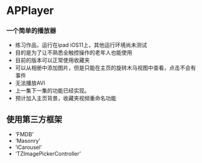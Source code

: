 # APPlayer
### 一个简单的播放器
+ 练习作品，运行在ipad iOS11上，其他运行环境尚未测试
+ 目的是为了让不熟悉全触控操作的老年人也能使用
+ 目前的版本可以正常使用收藏夹
+ 可以从相册中添加图片，但是只能在主页的旋转木马视图中查看，点击不会有事件
+ 无法播放AVI
+ 上一集下一集的功能已经实现。
+ 预计加入主页背景，收藏夹视频重命名功能
## 使用第三方框架
+ ‘FMDB’
+ ‘Masonry’
+ ‘iCarousel’
+ ‘TZImagePickerController’

